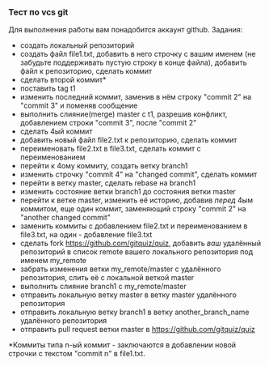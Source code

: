 ### Тест по vcs git
Для выполнения работы вам понадобится аккаунт github.
Задания:

- создать локальный репозиторий
- создать файл file1.txt, добавить в него строчку с вашим именем (не забудьте поддерживать пустую строку в конце файла), добавить файл к репозиторию, сделать коммит
- сделать второй коммит*
- поставить tag t1
- изменить последний коммит, заменив в нём строку "commit 2" на "commit 3" и поменяв сообщение
- выполнить слияние(merge) master c t1, разрешив конфликт, добавлением строки "commit 3", после "commit 2"
- сделать 4ый коммит
- добавить новый файл file2.txt к репозиторию, сделать коммит
- переименовать file2.txt в file3.txt, сделать коммит с переименованием
- перейти к 4ому коммиту, создать ветку branch1
- изменить строчку "commit 4" на "changed commit", сделать коммит
- перейти в ветку master, сделать rebase на branch1
- изменить состояние ветки branch1 до состояния ветки master
- перейти к ветке master, изменить её историю, добавив *перед* 4ым коммитом, еще один коммит, заменяющий строку "commit 2" на "another changed commit"
- заменить коммиты с добавлением file2.txt и переименованием в file3.txt, на один - добавление file3.txt
- сделать fork https://github.com/gitquiz/quiz, добавить *ваш* удалённый репозиторий в список remote вашего локального репозитория под именем my_remote
- забрать изменения ветки my_remote/master с удалённого репозитория, слить её с локальной веткой master
- выполнить слияние branch1 с my_remote/master 
- отправить локальную ветку master в ветку master удалённого репозитория
- отправить локальную ветку branch1 в ветку another_branch_name удалённого репозитория
- отправить pull request ветки master в https://github.com/gitquiz/quiz

*Коммиты типа n-ый коммит - заключаются в добавлении новой строчки с текстом "commit n" в file1.txt.
